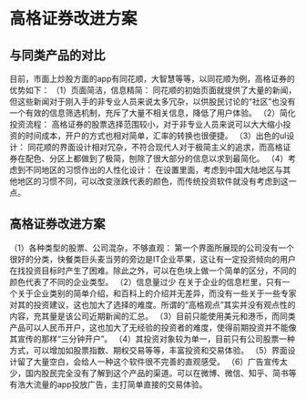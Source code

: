 # 高格证券改进方案
## 与同类产品的对比
目前，市面上炒股方面的app有同花顺，大智慧等等，以同花顺为例，高格证券的优势如下：
（1）页面简洁，信息精简：
同花顺的初始页面就提供了大量的新闻，但这些新闻对于刚入手的非专业人员来说太多冗杂，以供股民讨论的“社区”也没有一个有效的信息筛选机制，充斥了大量不相关信息，降低了用户体验。
（2）简化投资流程：
高格证券的股票选择范围较小，对于非专业人员来说可以大大缩小投资的时间成本，开户的方式也相对简单，汇率的转换也很便捷。
（3）出色的ul设计：
同花顺的界面设计相对冗杂，不符合现代人对于极简主义的追求，而高格证券在配色、分区上都做到了极简，刨除了很大部分的信息以求到最简化。
（4）考虑到不同地区的习惯作出的人性化设计：
在设置里面，考虑到中国大陆地区与其他地区的习惯不同，可以改变涨跌代表的颜色，而传统投资软件就没有考虑到这一点。
## 高格证券改进方案
（1）各种类型的股票、公司混杂，不够直观：
第一个界面所展现的公司没有一个很好的分类，快餐类巨头麦当劳的旁边是IT企业苹果，这让有一定投资倾向的用户在找投资目标时产生了困难。除此之外，可以在色块上做一个简单的区分，不同的颜色代表了不同的企业类型。
（2）信息量过少
在关于企业的信息栏里，只有一个关于企业类别的简单介绍，和百科上的介绍并无差异，而没有一些关于一些专家对其的投资建议，这也加大了选择的难度。所谓的“高格观点”其实并没有观点性的内容，充其量是该公司近期新闻的汇总。
（3）目前只能使用美元和港币，而同类产品可以人民币开户，这也加大了无经验的投资者的难度，使得前期投资并不能像其宣传的那样“三分钟开户”。
（4）其投资对象较为单一，目前只有公司股票一种方式，可以增加如股票指数、期权交易等等，丰富投资和交易体验。
（5）界面设计留了大量空白，会给人一种这个软件很不完善的直观感受。
 （6）广告宣传太少，国内股民完全没有了解到这个产品的渠道。可以在微博、微信、知乎、简书等有浩大流量的app投放广告，主打简单直接的交易体验。

